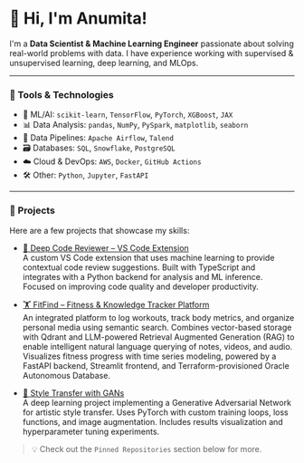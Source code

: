 # 👋 Hi, I'm Anumita!

I'm a **Data Scientist & Machine Learning Engineer** passionate about solving real-world problems with data. I have experience working with supervised & unsupervised learning, deep learning, and MLOps. 

---

### 🔧 Tools & Technologies
- 🧠 ML/AI: `scikit-learn`, `TensorFlow`, `PyTorch`, `XGBoost`, `JAX`
- 📊 Data Analysis: `pandas`, `NumPy`,  `PySpark`, `matplotlib`, `seaborn`
- 🔄 Data Pipelines: `Apache Airflow`, `Talend`
- 🗃️ Databases: `SQL`, `Snowflake`, `PostgreSQL`
- ☁️ Cloud & DevOps: `AWS`, `Docker`, `GitHub Actions`
- 🛠️ Other: `Python`, `Jupyter`, `FastAPI`

---

### 🚀 Projects

Here are a few projects that showcase my skills:

- [🧩 Deep Code Reviewer – VS Code Extension](https://github.com/anumitad/vscode_extension_code_reviewer)  
A custom VS Code extension that uses machine learning to provide contextual code review suggestions. Built with TypeScript and integrates with a Python backend for analysis and ML inference. Focused on improving code quality and developer productivity.

- [🏋️ FitFind – Fitness & Knowledge Tracker Platform](https://github.com/anumitad/fit-find)  
An integrated platform to log workouts, track body metrics, and organize personal media using semantic search. Combines vector-based storage with Qdrant and LLM-powered Retrieval Augmented Generation (RAG) to enable intelligent natural language querying of notes, videos, and audio. Visualizes fitness progress with time series modeling, powered by a FastAPI backend, Streamlit frontend, and Terraform-provisioned Oracle Autonomous Database.

- [🎨 Style Transfer with GANs](https://github.com/anumitad/monet_style_transfer)  
A deep learning project implementing a Generative Adversarial Network for artistic style transfer. Uses PyTorch with custom training loops, loss functions, and image augmentation. Includes results visualization and hyperparameter tuning experiments.

> 💡 Check out the `Pinned Repositories` section below for more.

